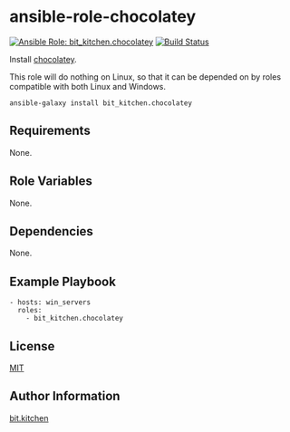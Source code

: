 ansible-role-chocolatey
=======================

[![Ansible Role: bit_kitchen.chocolatey](https://img.shields.io/ansible/role/46873.svg)](https://galaxy.ansible.com/bit_kitchen/chocolatey)
[![Build Status](https://travis-ci.org/bit-kitchen/ansible-role-chocolatey.svg?branch=master)](https://travis-ci.org/bit-kitchen/ansible-role-chocolatey)

Install [chocolatey](https://chocolatey.org/).

This role will do nothing on Linux, so that it can be depended on by roles compatible with both Linux and Windows.

    ansible-galaxy install bit_kitchen.chocolatey

Requirements
------------

None.

Role Variables
--------------

None.

Dependencies
------------

None.

Example Playbook
----------------

    - hosts: win_servers
      roles:
        - bit_kitchen.chocolatey

License
-------

[MIT](LICENSE)

Author Information
------------------

[bit.kitchen](https://github.com/bit-kitchen)

